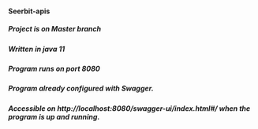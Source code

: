 #### Seerbit-apis
##### Project is on Master branch

##### Written in java 11

##### Program runs on port 8080

##### Program already configured with Swagger.
##### Accessible on http://localhost:8080/swagger-ui/index.html#/ when the program is up and running.


